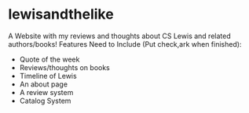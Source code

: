 # lewisandthelike
A Website with my reviews and thoughts about CS Lewis and related authors/books!
Features Need to Include (Put check,ark when finished):
- Quote of the week
- Reviews/thoughts on books
- Timeline of Lewis
- An about page
- A review system 
- Catalog System